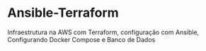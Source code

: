# Ansible-Terraform
Infraestrutura na AWS com Terraform, configuração com Ansible, Configurando Docker Compose e Banco de Dados
